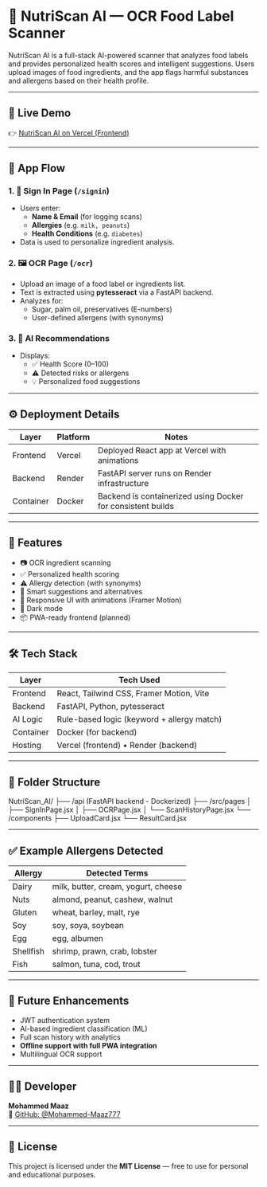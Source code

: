 # 🧠 NutriScan AI — OCR Food Label Scanner

NutriScan AI is a full-stack AI-powered scanner that analyzes food labels and provides personalized health scores and intelligent suggestions. Users upload images of food ingredients, and the app flags harmful substances and allergens based on their health profile.

---

## 🔗 Live Demo

👉 [NutriScan AI on Vercel (Frontend)](https://nutriscan-ai-dun.vercel.app)

---

## 📲 App Flow

### 1. 👤 Sign In Page (`/signin`)
- Users enter:
  - **Name & Email** (for logging scans)
  - **Allergies** (e.g. `milk, peanuts`)
  - **Health Conditions** (e.g. `diabetes`)
- Data is used to personalize ingredient analysis.

### 2. 🖼️ OCR Page (`/ocr`)
- Upload an image of a food label or ingredients list.
- Text is extracted using **pytesseract** via a FastAPI backend.
- Analyzes for:
  - Sugar, palm oil, preservatives (E-numbers)
  - User-defined allergens (with synonyms)

### 3. 🤖 AI Recommendations
- Displays:
  - ✅ Health Score (0–100)
  - ⚠️ Detected risks or allergens
  - 💡 Personalized food suggestions

---

## ⚙️ Deployment Details

| Layer     | Platform      | Notes                                         |
|-----------|---------------|-----------------------------------------------|
| Frontend  | Vercel        | Deployed React app at Vercel with animations  |
| Backend   | Render        | FastAPI server runs on Render infrastructure  |
| Container | Docker        | Backend is containerized using Docker for consistent builds |

---

## 🧠 Features

- 📷 OCR ingredient scanning
- ✅ Personalized health scoring
- ⚠️ Allergy detection (with synonyms)
- 💬 Smart suggestions and alternatives
- 🎨 Responsive UI with animations (Framer Motion)
- 🌙 Dark mode
- 📦 PWA-ready frontend (planned)

---

## 🛠️ Tech Stack

| Layer      | Tech Used                                 |
|------------|--------------------------------------------|
| Frontend   | React, Tailwind CSS, Framer Motion, Vite   |
| Backend    | FastAPI, Python, pytesseract               |
| AI Logic   | Rule-based logic (keyword + allergy match) |
| Container  | Docker (for backend)                       |
| Hosting    | Vercel (frontend) • Render (backend)       |

---

## 📁 Folder Structure

NutriScan_AI/
├── /api (FastAPI backend - Dockerized)
├── /src/pages
│ ├── SignInPage.jsx
│ ├── OCRPage.jsx
│ └── ScanHistoryPage.jsx
└── /components
├── UploadCard.jsx
└── ResultCard.jsx


---

## ✅ Example Allergens Detected

| Allergy   | Detected Terms                       |
|-----------|--------------------------------------|
| Dairy     | milk, butter, cream, yogurt, cheese  |
| Nuts      | almond, peanut, cashew, walnut       |
| Gluten    | wheat, barley, malt, rye             |
| Soy       | soy, soya, soybean                   |
| Egg       | egg, albumen                         |
| Shellfish | shrimp, prawn, crab, lobster         |
| Fish      | salmon, tuna, cod, trout             |

---

## 🔮 Future Enhancements

- JWT authentication system
- AI-based ingredient classification (ML)
- Full scan history with analytics
- **Offline support with full PWA integration**
- Multilingual OCR support

---

## 👨‍💻 Developer

**Mohammed Maaz**  
🔗 [GitHub: @Mohammed-Maaz777](https://github.com/Mohammed-Maaz777)

---

## 📃 License

This project is licensed under the **MIT License** — free to use for personal and educational purposes.

